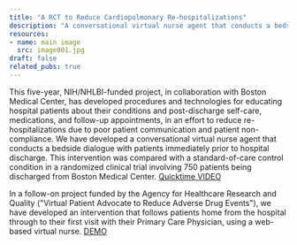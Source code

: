 ```yaml
---
title: "A RCT to Reduce Cardiopulmonary Re-hospitalizations"
description: "A conversational virtual nurse agent that conducts a bedside dialogue with patients immediately prior to hospital discharge."
resources:
- name: main image
  src: image001.jpg
draft: false
related_pubs: true
---
```


This five-year, NIH/NHLBI-funded project, in collaboration with Boston Medical Center, has developed procedures and technologies for educating hospital patients about their conditions and post-discharge self-care, medications, and follow-up appointments, in an effort to reduce re-hospitalizations due to poor patient communication and patient non-compliance. We have developed a conversational virtual nurse agent that conducts a bedside dialogue with patients immediately prior to hospital discharge. This intervention was compared with a standard-of-care control condition in a randomized clinical trial involving 750 patients being discharged from Boston Medical Center. [Quicktime VIDEO](https://relationalagents.com/video/red.mov)

In a follow-on project funded by the Agency for Healthcare Research
and Quality ("Virtual Patient Advocate to Reduce Adverse Drug Events"),
we have developed an intervention that follows patients home from the
hospital through to their first visit with their Primary Care
Physician, using a web-based virtual nurse. [DEMO](https://ragserver.ccs.neu.edu/asgdemo)

